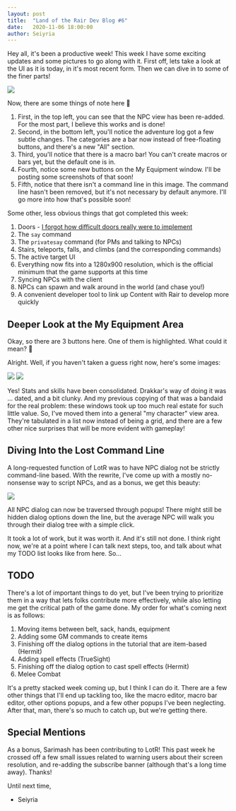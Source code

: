 ```yaml
---
layout: post
title:  "Land of the Rair Dev Blog #6"
date:   2020-11-06 18:00:00
author: Seiyria
---
```


Hey all, it's been a productive week! This week I have some exciting updates and some pictures to go along with it. First off, lets take a look at the UI as it is today, in it's most recent form. Then we can dive in to some of the finer parts!

![](https://i.imgur.com/VuRqslr.png)

Now, there are some things of note here 👀

1. First, in the top left, you can see that the NPC view has been re-added. For the most part, I believe this works and is done!
2. Second, in the bottom left, you'll notice the adventure log got a few subtle changes. The categories are a bar now instead of free-floating buttons, and there's a new "All" section.
3. Third, you'll notice that there is a macro bar! You can't create macros or bars yet, but the default one is in.
4. Fourth, notice some new buttons on the My Equipment window. I'll be posting some screenshots of that soon!
5. Fifth, notice that there isn't a command line in this image. The command line hasn't been removed, but it's not necessary by default anymore. I'll go more into how that's possible soon!

Some other, less obvious things that got completed this week:

1. Doors - [I forgot how difficult doors really were to implement](https://www.gamasutra.com/blogs/LizEngland/20140423/216092/quotThe_Door_Problemquot_of_Game_Design.php)
2. The `say` command
3. The `privatesay` command (for PMs and talking to NPCs)
4. Stairs, teleports, falls, and climbs (and the corresponding commands)
5. The active target UI
6. Everything now fits into a 1280x900 resolution, which is the official minimum that the game supports at this time
7. Syncing NPCs with the client
8. NPCs can spawn and walk around in the world (and chase you!)
9. A convenient developer tool to link up Content with Rair to develop more quickly

## Deeper Look at the My Equipment Area

Okay, so there are 3 buttons here. One of them is highlighted. What could it mean? 🤔

Alright. Well, if you haven't taken a guess right now, here's some images:

![](https://i.imgur.com/FcbkOSL.png)
![](https://i.imgur.com/i9Xas3W.png)

Yes! Stats and skills have been consolidated. Drakkar's way of doing it was ... dated, and a bit clunky. And my previous copying of that was a bandaid for the real problem: these windows took up too much real estate for such little value. So, I've moved them into a general "my character" view area. They're tabulated in a list now instead of being a grid, and there are a few other nice surprises that will be more evident with gameplay!

## Diving Into the Lost Command Line

A long-requested function of LotR was to have NPC dialog not be strictly command-line based. With the rewrite, I've come up with a mostly no-nonsense way to script NPCs, and as a bonus, we get this beauty:

![](https://i.imgur.com/nIH6lxV.png)

All NPC dialog can now be traversed through popups! There might still be hidden dialog options down the line, but the average NPC will walk you through their dialog tree with a simple click. 

It took a lot of work, but it was worth it. And it's still not done. I think right now, we're at a point where I can talk next steps, too, and talk about what my TODO list looks like from here. So...

## TODO

There's a lot of important things to do yet, but I've been trying to prioritize them in a way that lets folks contribute more effectively, while also letting me get the critical path of the game done. My order for what's coming next is as follows:

1. Moving items between belt, sack, hands, equipment
2. Adding some GM commands to create items
3. Finishing off the dialog options in the tutorial that are item-based (Hermit)
4. Adding spell effects (TrueSight)
5. Finishing off the dialog option to cast spell effects (Hermit)
6. Melee Combat

It's a pretty stacked week coming up, but I think I can do it. There are a few other things that I'll end up tackling too, like the macro editor, macro bar editor, other options popups, and a few other popups I've been neglecting. After that, man, there's so much to catch up, but we're getting there.

## Special Mentions

As a bonus, Sarimash has been contributing to LotR! This past week he crossed off a few small issues related to warning users about their screen resolution, and re-adding the subscribe banner (although that's a long time away). Thanks!

Until next time,
- Seiyria
